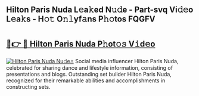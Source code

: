 ## Hilton Paris Nuda L𝚎a𝚔ed N𝚞𝚍e - Part-svq Vi𝚍𝚎o L𝚎a𝚔s - H𝚘𝚝 O𝚗𝚕yf𝚊ns P𝚑𝚘tos FQGFV

# <h2><a href="http://kfeh386.oniu.top/?m=Hilton+Paris+Nuda">🔗👉 🔴 Hilton Paris Nuda P𝚑ot𝚘𝚜 V𝚒d𝚎o</a></h2>

[![Hilton Paris Nuda Nu𝚍e𝚜](https://i.imgur.com/0qMVB7G.gif)](http://kfeh386.oniu.top/?m=Hilton+Paris+Nuda)
Social media influencer Hilton Paris Nuda, celebrated for sharing dance and lifestyle information, consisting of presentations and blogs. Outstanding set builder Hilton Paris Nuda, recognized for their remarkable abilities and accomplishments in constructing sets.  

